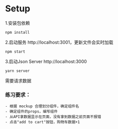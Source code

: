 # Setup

1.安装包依赖

```
npm install
```

2.启动服务 http://localhost:3001，更新文件会实时加载

```
npm start
```

3.启动Json Server http://localhost:3000
```
yarn server
```

需要请求数据

### 练习要求：
    - 根据 mockup 合理划分组件，确定组件名
    - 确定组件的props，编写组件
    - 从API拿数据显示在页面，没有拿到数据之前页面不报错
    - 点击"add to cart"按钮，购物车数据+1

